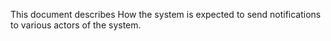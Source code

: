 This document describes How the system is expected to send notifications to various actors of the system.
